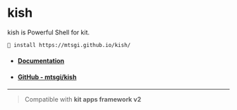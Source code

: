 # kish
kish is Powerful Shell for kit.

```sh
🥧 install https://mtsgi.github.io/kish/
```

- #### [Documentation](https://mtsgi.github.io/kish/docs)
- #### [GitHub - mtsgi/kish](https://github.com/mtsgi/kish)

---

> Compatible with **kit apps framework v2**
